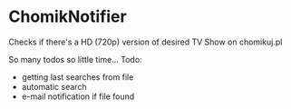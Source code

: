 # ChomikNotifier

Checks if there's a HD (720p) version of desired TV Show on chomikuj.pl



So many todos so little time...
Todo:
- getting last searches from file
- automatic search
- e-mail notification if file found
